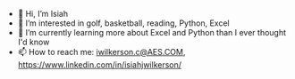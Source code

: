 - 👋 Hi, I’m Isiah
- 👀 I’m interested in golf, basketball, reading, Python, Excel
- 🌱 I’m currently learning more about Excel and Python than I ever thought I'd know
- 📫 How to reach me: iwilkerson.c@AES.COM, https://www.linkedin.com/in/isiahjwilkerson/

<!---
isiahAES/isiahAES is a ✨ special ✨ repository because its `README.md` (this file) appears on your GitHub profile.
You can click the Preview link to take a look at your changes.
--->

